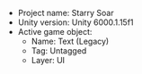 <!-- UNITY CODE ASSIST INSTRUCTIONS START -->
- Project name: Starry Soar
- Unity version: Unity 6000.1.15f1
- Active game object:
  - Name: Text (Legacy)
  - Tag: Untagged
  - Layer: UI
<!-- UNITY CODE ASSIST INSTRUCTIONS END -->